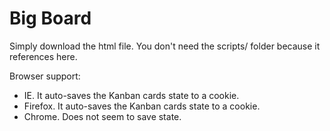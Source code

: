 Big Board
======
Simply download the html file. 
You don't need the scripts/ folder because it references here.

Browser support:

* IE. It auto-saves the Kanban cards state to a cookie.
* Firefox. It auto-saves the Kanban cards state to a cookie. 
* Chrome. Does not seem to save state.
